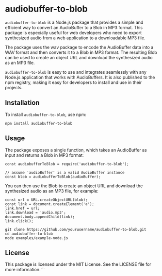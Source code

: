 # audiobuffer-to-blob
```audiobuffer-to-blob``` is a Node.js package that provides a simple and efficient way to convert an AudioBuffer to a Blob in MP3 format. This package is especially useful for web developers who need to export synthesized audio from a web application to a downloadable MP3 file.

The package uses the wav package to encode the AudioBuffer data into a WAV format and then converts it to a Blob in MP3 format. The resulting Blob can be used to create an object URL and download the synthesized audio as an MP3 file.

```audiobuffer-to-blob``` is easy to use and integrates seamlessly with any Node.js application that works with AudioBuffers. It is also published to the npm registry, making it easy for developers to install and use in their projects.

## Installation
To install ```audiobuffer-to-blob```, use npm:

```
npm install audiobuffer-to-blob
```

## Usage
The package exposes a single function, which takes an AudioBuffer as input and returns a Blob in MP3 format:

```
const audiobufferToBlob = require('audiobuffer-to-blob');

// assume 'audioBuffer' is a valid AudioBuffer instance
const blob = audiobufferToBlob(audioBuffer);
```

You can then use the Blob to create an object URL and download the synthesized audio as an MP3 file, for example:

```
const url = URL.createObjectURL(blob);
const link = document.createElement('a');
link.href = url;
link.download = 'audio.mp3';
document.body.appendChild(link);
link.click();
```

```
git clone https://github.com/yourusername/audiobuffer-to-blob.git
cd audiobuffer-to-blob
node examples/example-node.js
```

## License
This package is licensed under the MIT License. See the LICENSE file for more information.```
